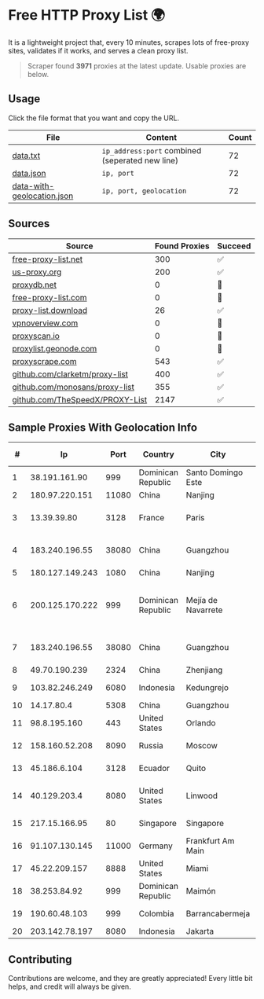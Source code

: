 
# Free HTTP Proxy List 🌍

It is a lightweight project that, every 10 minutes, scrapes lots of free-proxy sites, validates if it works, and serves a clean proxy list.


> Scraper found **3971** proxies at the latest update. Usable proxies are below.

## Usage

Click the file format that you want and copy the URL.


|File|Content|Count|
|----|-------|-----|
|[data.txt](https://raw.githubusercontent.com/themiralay/Proxy-List-World/master/data.txt)|`ip_address:port` combined (seperated new line)|72|
|[data.json](https://raw.githubusercontent.com/themiralay/Proxy-List-World/master/data.json)|`ip, port`|72|
|[data-with-geolocation.json](https://raw.githubusercontent.com/themiralay/Proxy-List-World/master/data-with-geolocation.json)|`ip, port, geolocation`|72|

## Sources

|Source|Found Proxies|Succeed|
|------|-------------|-------|
|[free-proxy-list.net](https://free-proxy-list.net)|300|✅|
|[us-proxy.org](https://www.us-proxy.org)|200|✅|
|[proxydb.net](http://proxydb.net)|0|🚫|
|[free-proxy-list.com](https://free-proxy-list.com/?page=&port=&type%5B%5D=http&type%5B%5D=https&up_time=0&search=Search)|0|🚫|
|[proxy-list.download](https://www.proxy-list.download/HTTP)|26|✅|
|[vpnoverview.com](https://vpnoverview.com/privacy/anonymous-browsing/free-proxy-servers)|0|🚫|
|[proxyscan.io](https://www.proxyscan.io)|0|🚫|
|[proxylist.geonode.com](https://proxylist.geonode.com/api/proxy-list?limit=300&page=1&sort_by=lastChecked&sort_type=desc&protocols=http,https)|0|🚫|
|[proxyscrape.com](https://api.proxyscrape.com/v2/?request=displayproxies&protocol=http&timeout=10000&country=all&ssl=all&anonymity=all)|543|✅|
|[github.com/clarketm/proxy-list](https://raw.githubusercontent.com/clarketm/proxy-list/master/proxy-list-raw.txt)|400|✅|
|[github.com/monosans/proxy-list](https://raw.githubusercontent.com/monosans/proxy-list/main/proxies/http.txt)|355|✅|
|[github.com/TheSpeedX/PROXY-List](https://raw.githubusercontent.com/TheSpeedX/PROXY-List/master/http.txt)|2147|✅|


## Sample Proxies With Geolocation Info

|#|Ip|Port|Country|City|Internet Service Provider|
|-|--|----|-------|----|-------------------------|
|1|38.191.161.90|999|Dominican Republic|Santo Domingo Este|Three Networks SRL|
|2|180.97.220.151|11080|China|Nanjing|Chinanet|
|3|13.39.39.80|3128|France|Paris|Amazon Technologies Inc.|
|4|183.240.196.55|38080|China|Guangzhou|China Mobile Communications Corporation|
|5|180.127.149.243|1080|China|Nanjing|Chinanet|
|6|200.125.170.222|999|Dominican Republic|Mejía de Navarrete|WIRELESS MULTI SERVICE VARGAS CABRERA, S. R. L|
|7|183.240.196.55|38080|China|Guangzhou|China Mobile Communications Corporation|
|8|49.70.190.239|2324|China|Zhenjiang|Chinanet|
|9|103.82.246.249|6080|Indonesia|Kedungrejo|PT Master Star Network|
|10|14.17.80.4|5308|China|Guangzhou|Chinanet|
|11|98.8.195.160|443|United States|Orlando|Spectrum|
|12|158.160.52.208|8090|Russia|Moscow|Yandex.Cloud LLC|
|13|45.186.6.104|3128|Ecuador|Quito|Perez Tito Julio Cesar|
|14|40.129.203.4|8080|United States|Linwood|Windstream Communications LLC|
|15|217.15.166.95|80|Singapore|Singapore|Contabo Asia Private Limited|
|16|91.107.130.145|11000|Germany|Frankfurt Am Main|Hetzner Online AG|
|17|45.22.209.157|8888|United States|Miami|AT&T Services, Inc.|
|18|38.253.84.92|999|Dominican Republic|Maimón|WIMAS, S.R.L.|
|19|190.60.48.103|999|Colombia|Barrancabermeja|IFX NETWORKS COLOMBIA|
|20|203.142.78.197|8080|Indonesia|Jakarta|BIZNET|



## Contributing

Contributions are welcome, and they are greatly appreciated! Every
little bit helps, and credit will always be given.

